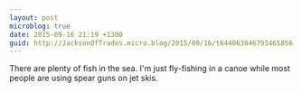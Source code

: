 ```yaml
---
layout: post
microblog: true
date: 2015-09-16 21:19 +1300
guid: http://JacksonOfTrades.micro.blog/2015/09/16/t644063046793465856.html
---
```

There are plenty of fish in the sea. I'm just fly-fishing in a canoe while most people are using spear guns on jet skis.
